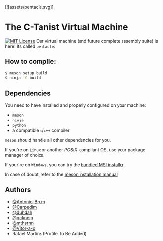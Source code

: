 [![assets/pentacle.svg]]
# The C-Tanist Virtual Machine
[![MIT License](https://img.shields.io/badge/License-MIT-green.svg)](https://choosealicense.com/licenses/mit/)
Our virtual machine (and future complete assembly suite) is here! Its called `pentacle`:

## How to compile:

```bash
$ meson setup build
$ ninja -C build
```

## Dependencies
You need to have installed and properly configured on your machine:

- `meson`
- `ninja`
- `python`
- a compatible `c`/`c++` compiler

`meson` should handle all other dependencies for you. 

If you're on `Linux` or another *POSIX*-compliant OS, use your package manager of choice.

If your're on `Windows`, you can try the [bundled MSI installer](https://github.com/mesonbuild/meson/releases/download/1.8.1/meson-1.8.1-64.msi).

In case of doubt, refer to the [meson installation manual](https://mesonbuild.com/Getting-meson.html)

## Authors
- [@Antonio-Brum](https://github.com/Antonio-Brum)
- [@Carpedim](https://github.com/Carpedim)
- [@duhdah](https://github.com/duhdah)
- [@gckneip](https://github.com/gckneip)
- [@mthsrnn](https://www.github.com/mthsrnn)
- [@Vitor-a-o](https://github.com/Vitor-a-o)
- Rafael Martins (Profile To Be Added)
